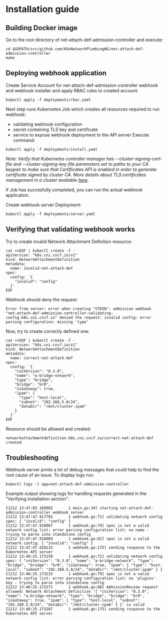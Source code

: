 # Installation guide

## Building Docker image
Go to the root directory of net-attach-def-admission-controller and execute:
```
cd $GOPATH/src/github.com/K8sNetworkPlumbingWG/net-attach-def-admission-controller
make
```

## Deploying webhook application
Create Service Account for net-attach-def-admission-controller webhook and webhook installer and apply RBAC rules to created account:
```
kubectl apply -f deployments/rbac.yaml
```

Next step runs Kubernetes Job which creates all resources required to run webhook:
* validating webhook configuration
* secret containing TLS key and certificate
* service to expose webhook deployment to the API server
Execute command:
```
kubectl apply -f deployments/install.yaml
```
*Note: Verify that Kubernetes controller manager has --cluster-signing-cert-file and --cluster-signing-key-file parameters set to paths to your CA keypair
to make sure that Certificates API is enabled in order to generate certificate signed by cluster CA.
More details about TLS certificates management in a cluster available [here](https://kubernetes.io/docs/tasks/tls/managing-tls-in-a-cluster/).*

If Job has succesfully completed, you can run the actual webhook application.

Create webhook server Deployment:
```
kubectl apply -f deployments/server.yaml
```

## Verifying that validating webhook works
Try to create invalid Network Attachment Definition resource:
```
cat <<EOF | kubectl create -f -
apiVersion: "k8s.cni.cncf.io/v1"
kind: NetworkAttachmentDefinition
metadata:
  name: invalid-net-attach-def
spec:
  config: '{
    "invalid": "config"
  }'
EOF
```
Webhook should deny the request:
```
Error from server: error when creating "STDIN": admission webhook "net-attach-def-admission-controller-validating-config.k8s.cni.cncf.io" denied the request: invalid config: error parsing configuration: missing 'type'
```

Now, try to create correctly defined one:
```
cat <<EOF | kubectl create -f -
apiVersion: "k8s.cni.cncf.io/v1"
kind: NetworkAttachmentDefinition
metadata:
  name: correct-net-attach-def
spec:
  config: '{
    "cniVersion": "0.3.0",
    "name": "a-bridge-network",
    "type": "bridge",
    "bridge": "br0",
    "isGateway": true,
    "ipam": {
      "type": "host-local",
      "subnet": "192.168.5.0/24",
      "dataDir": "/mnt/cluster-ipam"
    }
  }'
EOF
```
Resource should be allowed and created:
```
networkattachmentdefinition.k8s.cni.cncf.io/correct-net-attach-def created
```

## Troubleshooting
Webhook server prints a lot of debug messages that could help to find the root cause of an issue.
To display logs run:
```
kubectl logs -l app=net-attach-def-admission-controller
```
Example output showing logs for handling requests generated in the "Verifying installation section":
```
I1212 13:47:03.169902       1 main.go:34] starting net-attach-def-admission-controller webhook server
I1212 13:47:47.917792       1 webhook.go:71] validating network config spec: { "invalid": "config" }
I1212 13:47:47.918067       1 webhook.go:79] spec is not a valid network config list: error parsing configuration list: no name - trying to parse into standalone config
I1212 13:47:47.918089       1 webhook.go:82] spec is not a valid network config: { "invalid": "config" }
I1212 13:47:47.918115       1 webhook.go:175] sending response to the Kubernetes API server
I1212 13:48:25.173150       1 webhook.go:71] validating network config spec: { "cniVersion": "0.3.0", "name": "a-bridge-network", "type": "bridge", "bridge": "br0", "isGateway": true, "ipam": { "type": "host-local", "subnet": "192.168.5.0/24", "dataDir": "/mnt/cluster-ipam" } }
I1212 13:48:25.173233       1 webhook.go:79] spec is not a valid network config list: error parsing configuration list: no 'plugins' key - trying to parse into standalone config
I1212 13:48:25.173271       1 webhook.go:88] AdmissionReview request allowed: Network Attachment Definition '{ "cniVersion": "0.3.0", "name": "a-bridge-network", "type": "bridge", "bridge": "br0", "isGateway": true, "ipam": { "type": "host-local", "subnet": "192.168.5.0/24", "dataDir": "/mnt/cluster-ipam" } }' is valid
I1212 13:48:25.173287       1 webhook.go:175] sending response to the Kubernetes API server
```

